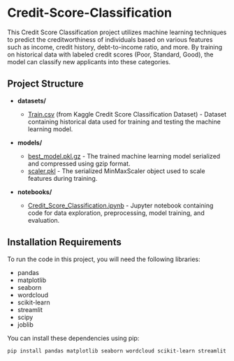 # Credit-Score-Classification

This Credit Score Classification project utilizes machine learning techniques to predict the creditworthiness of individuals based on various features such as income, credit history, debt-to-income ratio, and more. By training on historical data with labeled credit scores (Poor, Standard, Good), the model can classify new applicants into these categories.

## Project Structure

- **datasets/**
  - [Train.csv](https://www.kaggle.com/datasets/parisrohan/credit-score-classification) (from Kaggle Credit Score Classification Dataset) - Dataset containing historical data used for training and testing the machine learning model.

- **models/**
  - [best_model.pkl.gz](models/best_model.pkl.gz) - The trained machine learning model serialized and compressed using gzip format.
  - [scaler.pkl](models/scaler.pkl) - The serialized MinMaxScaler object used to scale features during training.

- **notebooks/**
  - [Credit_Score_Classification.ipynb](notebooks/Credit_Score_Classification.ipynb) - Jupyter notebook containing code for data exploration, preprocessing, model training, and evaluation.

## Installation Requirements

To run the code in this project, you will need the following libraries:

- pandas
- matplotlib
- seaborn
- wordcloud
- scikit-learn
- streamlit
- scipy
- joblib

You can install these dependencies using pip:

```bash
pip install pandas matplotlib seaborn wordcloud scikit-learn streamlit scipy joblib
